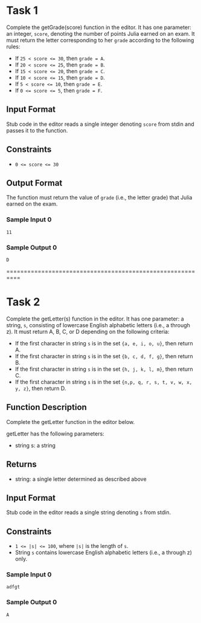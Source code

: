 # Task 1

Complete the getGrade(score) function in the editor. It has one parameter: an integer, `score`, denoting the number of points Julia earned on an exam. It must return the letter corresponding to her `grade` according to the following rules:

* If `25 < score <= 30`, then `grade = A`.
* If `20 < score <= 25`, then `grade = B`.
* If `15 < score <= 20`, then `grade = C`.
* If `10 < score <= 15`, then `grade = D`.
* If `5 < score <= 10`, then `grade = E`.
* If `0 <= score <= 5`, then `grade = F`.

## Input Format

Stub code in the editor reads a single integer denoting `score` from stdin and passes it to the function.

## Constraints

* `0 <= score <= 30`

## Output Format

The function must return the value of `grade` (i.e., the letter grade) that Julia earned on the exam.

### Sample Input 0

`11`
### Sample Output 0

`D`

==========================================================

# Task 2

Complete the getLetter(s) function in the editor. It has one parameter: a string, `s`, consisting of lowercase English alphabetic letters (i.e., a through z). It must return A, B, C, or D depending on the following criteria:

* If the first character in string `s` is in the set `{a, e, i, o, u}`, then return A.
* If the first character in string `s` is in the set `{b, c, d, f, g}`, then return B.
* If the first character in string `s` is in the set `{h, j, k, l, m}`, then return C.
* If the first character in string `s` is in the set `{n,p, q, r, s, t, v, w, x, y, z}`, then return D.

## Function Description

Complete the getLetter function in the editor below.

getLetter has the following parameters:

* string s: a string
## Returns

* string: a single letter determined as described above
## Input Format

Stub code in the editor reads a single string denoting `s` from stdin.

## Constraints

* `1 <= |s| <= 100`, where `|s|` is the length of `s`.
* String `s` contains lowercase English alphabetic letters (i.e., a through z) only.
### Sample Input 0

`adfgt`
### Sample Output 0

`A`
